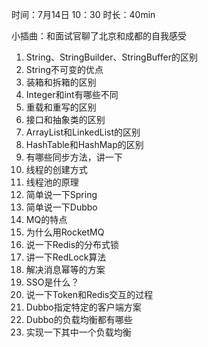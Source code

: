 时间：7月14日 10：30 时长：40min

小插曲：和面试官聊了北京和成都的自我感受

1. String、StringBuilder、StringBuffer的区别
2. String不可变的优点
3. 装箱和拆箱的区别
4. Integer和int有哪些不同
5. 重载和重写的区别
6. 接口和抽象类的区别
7. ArrayList和LinkedList的区别
8. HashTable和HashMap的区别
9. 有哪些同步方法，讲一下
10. 线程的创建方式
11. 线程池的原理
12. 简单说一下Spring
13. 简单说一下Dubbo
14. MQ的特点
15. 为什么用RocketMQ
16. 说一下Redis的分布式锁
17. 讲一下RedLock算法
18. 解决消息幂等的方案
19. SSO是什么？
20. 说一下Token和Redis交互的过程
21. Dubbo指定特定的客户端方案
22. Dubbo的负载均衡都有哪些
23. 实现一下其中一个负载均衡
